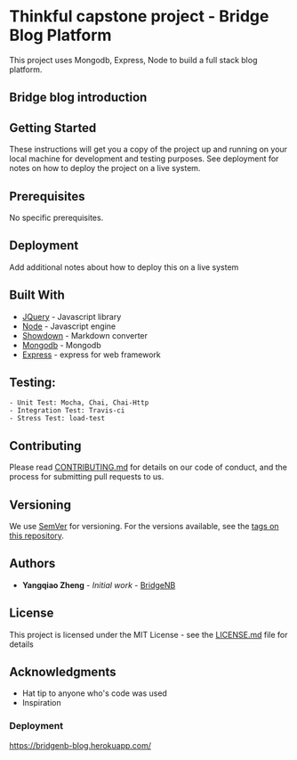 # Thinkful capstone project - Bridge Blog Platform

This project uses Mongodb, Express, Node to build a full stack blog platform.

## Bridge blog introduction


## Getting Started

These instructions will get you a copy of the project up and running on your local machine for development and testing purposes. See deployment for notes on how to deploy the project on a live system.

## Prerequisites

No specific prerequisites.

## Deployment

Add additional notes about how to deploy this on a live system

## Built With

* [JQuery](https://jquery.com/) - Javascript library
* [Node](https://nodejs.org/en/) - Javascript engine
* [Showdown](http://showdownjs.com/) - Markdown converter
* [Mongodb](https://www.mongodb.com/) - Mongodb
* [Express](https://expressjs.com/) - express for web framework

## Testing:
    - Unit Test: Mocha, Chai, Chai-Http
    - Integration Test: Travis-ci
    - Stress Test: load-test

## Contributing

Please read [CONTRIBUTING.md](https://gist.github.com/PurpleBooth/b24679402957c63ec426) for details on our code of conduct, and the process for submitting pull requests to us.

## Versioning

We use [SemVer](http://semver.org/) for versioning. For the versions available, see the [tags on this repository](https://github.com/your/project/tags).

## Authors

* **Yangqiao Zheng** - *Initial work* - [BridgeNB](https://github.com/BridgeNB)

## License

This project is licensed under the MIT License - see the [LICENSE.md](LICENSE.md) file for details

## Acknowledgments

* Hat tip to anyone who's code was used
* Inspiration

### Deployment
https://bridgenb-blog.herokuapp.com/

